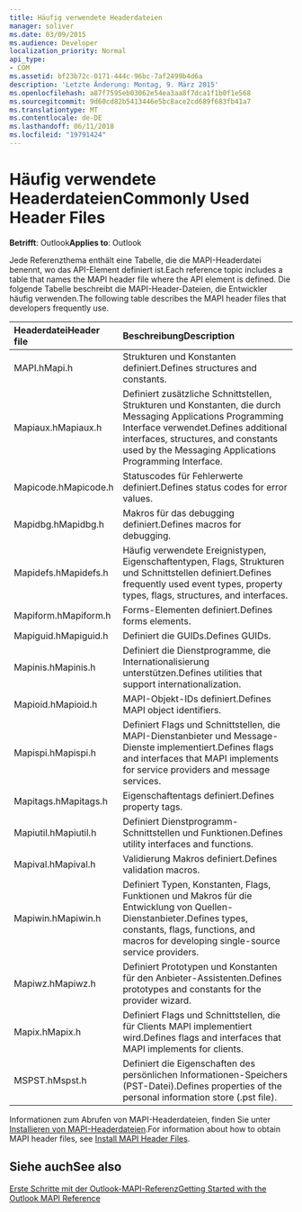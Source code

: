 ```yaml
---
title: Häufig verwendete Headerdateien
manager: soliver
ms.date: 03/09/2015
ms.audience: Developer
localization_priority: Normal
api_type:
- COM
ms.assetid: bf23b72c-0171-444c-96bc-7af2499b4d6a
description: 'Letzte Änderung: Montag, 9. März 2015'
ms.openlocfilehash: a87f7595eb03062e54ea3aa8f7dca1f1b0f1e568
ms.sourcegitcommit: 9d60cd82b5413446e5bc8ace2cd689f683fb41a7
ms.translationtype: MT
ms.contentlocale: de-DE
ms.lasthandoff: 06/11/2018
ms.locfileid: "19791424"
---
```

# <a name="commonly-used-header-files"></a><span data-ttu-id="3d0b1-103">Häufig verwendete Headerdateien</span><span class="sxs-lookup"><span data-stu-id="3d0b1-103">Commonly Used Header Files</span></span>

  
  
<span data-ttu-id="3d0b1-104">**Betrifft**: Outlook</span><span class="sxs-lookup"><span data-stu-id="3d0b1-104">**Applies to**: Outlook</span></span> 
  
<span data-ttu-id="3d0b1-105">Jede Referenzthema enthält eine Tabelle, die die MAPI-Headerdatei benennt, wo das API-Element definiert ist.</span><span class="sxs-lookup"><span data-stu-id="3d0b1-105">Each reference topic includes a table that names the MAPI header file where the API element is defined.</span></span> <span data-ttu-id="3d0b1-106">Die folgende Tabelle beschreibt die MAPI-Header-Dateien, die Entwickler häufig verwenden.</span><span class="sxs-lookup"><span data-stu-id="3d0b1-106">The following table describes the MAPI header files that developers frequently use.</span></span>
  
|<span data-ttu-id="3d0b1-107">**Headerdatei**</span><span class="sxs-lookup"><span data-stu-id="3d0b1-107">**Header file**</span></span>|<span data-ttu-id="3d0b1-108">**Beschreibung**</span><span class="sxs-lookup"><span data-stu-id="3d0b1-108">**Description**</span></span>|
|:-----|:-----|
|<span data-ttu-id="3d0b1-109">MAPI.h</span><span class="sxs-lookup"><span data-stu-id="3d0b1-109">Mapi.h</span></span>  <br/> |<span data-ttu-id="3d0b1-110">Strukturen und Konstanten definiert.</span><span class="sxs-lookup"><span data-stu-id="3d0b1-110">Defines structures and constants.</span></span>  <br/> |
|<span data-ttu-id="3d0b1-111">Mapiaux.h</span><span class="sxs-lookup"><span data-stu-id="3d0b1-111">Mapiaux.h</span></span>  <br/> |<span data-ttu-id="3d0b1-112">Definiert zusätzliche Schnittstellen, Strukturen und Konstanten, die durch Messaging Applications Programming Interface verwendet.</span><span class="sxs-lookup"><span data-stu-id="3d0b1-112">Defines additional interfaces, structures, and constants used by the Messaging Applications Programming Interface.</span></span>  <br/> |
|<span data-ttu-id="3d0b1-113">Mapicode.h</span><span class="sxs-lookup"><span data-stu-id="3d0b1-113">Mapicode.h</span></span>  <br/> |<span data-ttu-id="3d0b1-114">Statuscodes für Fehlerwerte definiert.</span><span class="sxs-lookup"><span data-stu-id="3d0b1-114">Defines status codes for error values.</span></span>  <br/> |
|<span data-ttu-id="3d0b1-115">Mapidbg.h</span><span class="sxs-lookup"><span data-stu-id="3d0b1-115">Mapidbg.h</span></span>  <br/> |<span data-ttu-id="3d0b1-116">Makros für das debugging definiert.</span><span class="sxs-lookup"><span data-stu-id="3d0b1-116">Defines macros for debugging.</span></span>  <br/> |
|<span data-ttu-id="3d0b1-117">Mapidefs.h</span><span class="sxs-lookup"><span data-stu-id="3d0b1-117">Mapidefs.h</span></span>  <br/> |<span data-ttu-id="3d0b1-118">Häufig verwendete Ereignistypen, Eigenschaftentypen, Flags, Strukturen und Schnittstellen definiert.</span><span class="sxs-lookup"><span data-stu-id="3d0b1-118">Defines frequently used event types, property types, flags, structures, and interfaces.</span></span>  <br/> |
|<span data-ttu-id="3d0b1-119">Mapiform.h</span><span class="sxs-lookup"><span data-stu-id="3d0b1-119">Mapiform.h</span></span>  <br/> |<span data-ttu-id="3d0b1-120">Forms-Elementen definiert.</span><span class="sxs-lookup"><span data-stu-id="3d0b1-120">Defines forms elements.</span></span>  <br/> |
|<span data-ttu-id="3d0b1-121">Mapiguid.h</span><span class="sxs-lookup"><span data-stu-id="3d0b1-121">Mapiguid.h</span></span>  <br/> |<span data-ttu-id="3d0b1-122">Definiert die GUIDs.</span><span class="sxs-lookup"><span data-stu-id="3d0b1-122">Defines GUIDs.</span></span>  <br/> |
|<span data-ttu-id="3d0b1-123">Mapinis.h</span><span class="sxs-lookup"><span data-stu-id="3d0b1-123">Mapinis.h</span></span>  <br/> |<span data-ttu-id="3d0b1-124">Definiert die Dienstprogramme, die Internationalisierung unterstützen.</span><span class="sxs-lookup"><span data-stu-id="3d0b1-124">Defines utilities that support internationalization.</span></span>  <br/> |
|<span data-ttu-id="3d0b1-125">Mapioid.h</span><span class="sxs-lookup"><span data-stu-id="3d0b1-125">Mapioid.h</span></span>  <br/> |<span data-ttu-id="3d0b1-126">MAPI-Objekt-IDs definiert.</span><span class="sxs-lookup"><span data-stu-id="3d0b1-126">Defines MAPI object identifiers.</span></span>  <br/> |
|<span data-ttu-id="3d0b1-127">Mapispi.h</span><span class="sxs-lookup"><span data-stu-id="3d0b1-127">Mapispi.h</span></span>  <br/> |<span data-ttu-id="3d0b1-128">Definiert Flags und Schnittstellen, die MAPI-Dienstanbieter und Message-Dienste implementiert.</span><span class="sxs-lookup"><span data-stu-id="3d0b1-128">Defines flags and interfaces that MAPI implements for service providers and message services.</span></span>  <br/> |
|<span data-ttu-id="3d0b1-129">Mapitags.h</span><span class="sxs-lookup"><span data-stu-id="3d0b1-129">Mapitags.h</span></span>  <br/> |<span data-ttu-id="3d0b1-130">Eigenschaftentags definiert.</span><span class="sxs-lookup"><span data-stu-id="3d0b1-130">Defines property tags.</span></span>  <br/> |
|<span data-ttu-id="3d0b1-131">Mapiutil.h</span><span class="sxs-lookup"><span data-stu-id="3d0b1-131">Mapiutil.h</span></span>  <br/> |<span data-ttu-id="3d0b1-132">Definiert Dienstprogramm-Schnittstellen und Funktionen.</span><span class="sxs-lookup"><span data-stu-id="3d0b1-132">Defines utility interfaces and functions.</span></span>  <br/> |
|<span data-ttu-id="3d0b1-133">Mapival.h</span><span class="sxs-lookup"><span data-stu-id="3d0b1-133">Mapival.h</span></span>  <br/> |<span data-ttu-id="3d0b1-134">Validierung Makros definiert.</span><span class="sxs-lookup"><span data-stu-id="3d0b1-134">Defines validation macros.</span></span>  <br/> |
|<span data-ttu-id="3d0b1-135">Mapiwin.h</span><span class="sxs-lookup"><span data-stu-id="3d0b1-135">Mapiwin.h</span></span>  <br/> |<span data-ttu-id="3d0b1-136">Definiert Typen, Konstanten, Flags, Funktionen und Makros für die Entwicklung von Quellen-Dienstanbieter.</span><span class="sxs-lookup"><span data-stu-id="3d0b1-136">Defines types, constants, flags, functions, and macros for developing single-source service providers.</span></span>  <br/> |
|<span data-ttu-id="3d0b1-137">Mapiwz.h</span><span class="sxs-lookup"><span data-stu-id="3d0b1-137">Mapiwz.h</span></span>  <br/> |<span data-ttu-id="3d0b1-138">Definiert Prototypen und Konstanten für den Anbieter-Assistenten.</span><span class="sxs-lookup"><span data-stu-id="3d0b1-138">Defines prototypes and constants for the provider wizard.</span></span>  <br/> |
|<span data-ttu-id="3d0b1-139">Mapix.h</span><span class="sxs-lookup"><span data-stu-id="3d0b1-139">Mapix.h</span></span>  <br/> |<span data-ttu-id="3d0b1-140">Definiert Flags und Schnittstellen, die für Clients MAPI implementiert wird.</span><span class="sxs-lookup"><span data-stu-id="3d0b1-140">Defines flags and interfaces that MAPI implements for clients.</span></span>  <br/> |
|<span data-ttu-id="3d0b1-141">MSPST.h</span><span class="sxs-lookup"><span data-stu-id="3d0b1-141">Mspst.h</span></span>  <br/> |<span data-ttu-id="3d0b1-142">Definiert die Eigenschaften des persönlichen Informationen-Speichers (PST-Datei).</span><span class="sxs-lookup"><span data-stu-id="3d0b1-142">Defines properties of the personal information store (.pst file).</span></span>  <br/> |
   
<span data-ttu-id="3d0b1-143">Informationen zum Abrufen von MAPI-Headerdateien, finden Sie unter [Installieren von MAPI-Headerdateien](how-to-install-mapi-header-files.md).</span><span class="sxs-lookup"><span data-stu-id="3d0b1-143">For information about how to obtain MAPI header files, see [Install MAPI Header Files](how-to-install-mapi-header-files.md).</span></span>
  
## <a name="see-also"></a><span data-ttu-id="3d0b1-144">Siehe auch</span><span class="sxs-lookup"><span data-stu-id="3d0b1-144">See also</span></span>



[<span data-ttu-id="3d0b1-145">Erste Schritte mit der Outlook-MAPI-Referenz</span><span class="sxs-lookup"><span data-stu-id="3d0b1-145">Getting Started with the Outlook MAPI Reference</span></span>](getting-started-with-the-outlook-mapi-reference.md)


